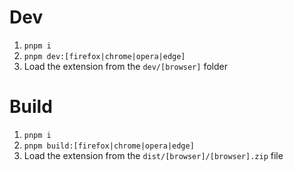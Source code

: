 # Dev
1. `pnpm i`
2. `pnpm dev:[firefox|chrome|opera|edge]`
3. Load the extension from the `dev/[browser]` folder

# Build
1. `pnpm i`
2. `pnpm build:[firefox|chrome|opera|edge]`
3. Load the extension from the `dist/[browser]/[browser].zip` file